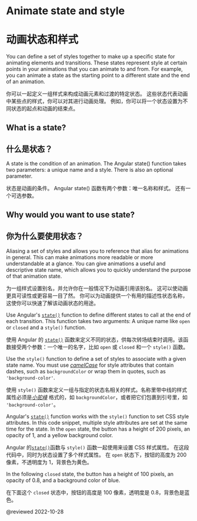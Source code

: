 # Animate state and style

# 动画状态和样式

You can define a set of styles together to make up a specific state for animating elements and transitions. These states represent style at certain points in your animations that you can animate to and from. For example, you can animate a state as the starting point to a different state and the end of an animation.

你可以一起定义一组样式来构成动画元素和过渡的特定状态。 这些状态代表动画中某些点的样式，你可以对其进行动画处理。 例如，你可以将一个状态设置为不同状态的起点和动画的结束点。

## What is a state?

## 什么是状态？

A state is the condition of an animation. The Angular state\(\) function takes two parameters: a unique name and a style. There is also an optional parameter.

状态是动画的条件。 Angular state\(\) 函数有两个参数：唯一名称和样式。 还有一个可选参数。

## Why would you want to use state?

## 你为什么要使用状态？

Aliasing a set of styles and allows you to reference that alias for animations in general. This can make animations more readable or more understandable at a glance. You can give animations a useful and descriptive state name, which allows you to quickly understand the purpose of that animation state.

为一组样式设置别名，并允许你在一般情况下为动画引用该别名。 这可以使动画更具可读性或更容易一目了然。 你可以为动画提供一个有用的描述性状态名称，这使你可以快速了解该动画状态的用途。

Use Angular's [`state()`](api/animations/state) function to define different states to call at the end of each transition.
This function takes two arguments:
A unique name like `open` or `closed` and a `style()` function.

使用 Angular 的 [`state()`](api/animations/state) 函数来定义不同的状态，供每次转场结束时调用。该函数接受两个参数：一个唯一的名字，比如 `open` 或 `closed` 和一个 `style()` 函数。

Use the `style()` function to define a set of styles to associate with a given state name.
You must use [*camelCase*](guide/glossary#case-conventions) for style attributes that contain dashes, such as `backgroundColor` or wrap them in quotes, such as `'background-color'`.

使用 `style()` 函数来定义一组与指定的状态名相关的样式。名称里带中线的样式属性必须是[*小驼峰*](guide/glossary#case-conventions) 格式的，如 `backgroundColor`，或者把它们包裹到引号里，如 `'background-color'`。

Angular's [`state()`](api/animations/state) function works with the `style⁣­(⁠)` function to set CSS style attributes.
In this code snippet, multiple style attributes are set at the same time for the state.
In the `open` state, the button has a height of 200 pixels, an opacity of 1, and a yellow background color.

Angular 的[`state()`](api/animations/state)函数与 `style⁣(⁠)` 函数一起使用来设置 CSS 样式属性。 在这段代码中，同时为状态设置了多个样式属性。 在 `open` 状态下，按钮的高度为 200 像素，不透明度为 1，背景色为黄色。

<code-example header="src/app/open-close.component.ts" path="animations/src/app/open-close.component.ts" region="state1"></code-example>

In the following `closed` state, the button has a height of 100 pixels, an opacity of 0.8, and a background color of blue.

在下面这个 `closed` 状态中，按钮的高度是 100 像素，透明度是 0.8，背景色是蓝色。

<code-example header="src/app/open-close.component.ts" path="animations/src/app/open-close.component.ts" region="state2"></code-example>

@reviewed 2022-10-28

